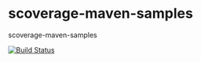 scoverage-maven-samples
=======================

scoverage-maven-samples

[![Build Status](https://travis-ci.org/scoverage/scoverage-maven-samples.png)](https://travis-ci.org/scoverage/scoverage-maven-samples)

